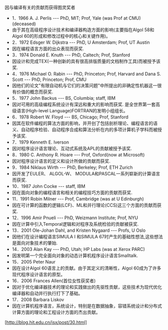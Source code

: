 因与编译有关的贡献而获得图灵奖者
- 1．1966 A. J. Perlis --- PhD, MIT; Prof, Yale (was Prof at CMU) (deceased)
- 由于其在高级程序设计技术和编译器构造方面的影响(主要指在Algol 58和Algol 60的形成和修改过程中的核心和关键作用)。
- 2．1972 Edsger W. Dijkstra --- PhD, U Amsterdam; Prof, UT Austin
- 因在编程语言方面的出众表现而获奖.  
- 3．1974 Donald E. Knuth --- PhD, Caltech; Prof, Stanford
- 因设计和完成TEX(一种创新的具有很高排版质量的文档制作工具)而被授予该奖.
- 4．1976 Michael O. Rabin --- PhD, Princeton; Prof, Harvard and Dana S. Scott --- PhD, Princeton; Prof, CMU
- 因他们的论文"有限自动机与它们的决策问题"中所提出的非确定性机器这一很有价值的概念而获奖.  
- 5．1977 John Backus --- BS, Columbia; staff, IBM
- 因对可用的高级编程系统设计有深远和重大的影响而获奖.  是全世界第一套高级语言(High-level Language)FORTRAN的发明小组组长。
- 6．1978 Robert W. Floyd --- BS, Chicago; Prof, Stanford
- 因其在软件编程的算法方面的影响，并开创了包括剖析理论、编程语言的语义、自动程序检验、自动程序合成和算法分析在内的多项计算机子学科而被授予该奖.  
- 7．1979 Kenneth E. Iverson
- 因对程序设计语言理论、互动式系统及APL的贡献被授予该奖.  
- 8．1980 C. Anthony R. Hoare --- Prof, Oxford(now at Microsoft)
- 因对程序设计语言的定义和设计所做的贡献而获奖.  
- 9．1984 Niklaus Wirth --- PhD, Berkeley; Prof, ETH Zurich
- 因开发了EULER、 ALGOL-W、 MODULA和PASCAL一系列崭新的计算语言而获奖.  
- 10．1987 John Cocke --- staff, IBM
- 因在面向对象的编程语言和相关的编程技巧方面的贡献而获奖.  
- 11．1991 Robin Milner --- Prof, Cambridge (was at U Edinburgh)
- 因在可计算的函数的逻辑(LCF)、ML和并行理论(CCS)这三个方面的贡献而获奖.
- 12．1996 Amir Pnueli --- PhD, Weizmann Institute; Prof, NYU
- 因在计算中引入Temporal逻辑和对程序及系统检验的贡献被获奖.
- 13．2001 Ole-Johan Dahl, and Kristen Nygaard --- Profs, U Oslo
- 因他们在设计编程语言SIMULA I 和SIMULA 67时产生的基础性想法,这些想法是面向对象技术的肇始.
- 14．2003 Alan Kay --- PhD, Utah; HP Labs (was at Xerox PARC)
- 因发明第一个完全面向对象的动态计算机程序设计语言Smalltalk.
- 15．2005 Peter Naur
- 因在设计Algol 60语言上的贡献。由于其定义的清晰性，Algol 60成为了许多现代程序设计语言的原型。
- 16．2006 Frances Allen(首位女性获奖者)
- 因对于优化编译器技术的理论和实践做出的先驱性贡献，这些技术为现代优化编译器和自动并行执行打下了基础。
- 17．2008 Barbara Liskov
- 因在计算机程序语言，系统设计，特别是在数据抽象，容错系统设计和分布式计算方面的理论和工程设计方面的杰出贡献。

[http://blog.hit.edu.cn/jsx/post/30.html]
